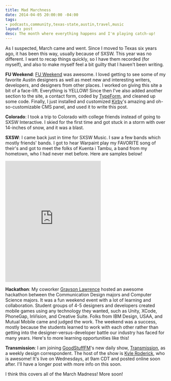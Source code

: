 ```yaml
---
title: Mad Marchness
date: 2014-04-05 20:00:00 -04:00
tags:
- podcasts,community,texas-state,austin,travel,music
layout: post
desc: The month where everything happens and I'm playing catch-up!
---
```


As I suspected, March came and went. Since I moved to Texas six years ago, it has been this way, usually because of SXSW. This year was no different. I want to recap things quickly, so I have them recorded (for myself), and also to make myself feel a bit guilty that I haven't been writing.

**FU Weekend**: [FU Weekend](http://www.fuweekend.com) was awesome. I loved getting to see some of my favorite Austin designers as well as meet new and interesting writers, developers, and designers from other places. I worked on giving this site a bit of a face-lift. Everything is YELLOW! Since then I've also added another section to the site, a contact form, coded by [TypeForm](http://www.typeform.com), and cleaned up some code. Finally, I just installed and customized [Kirby](http://www.getkirby.com)'s amazing and oh-so-customizable CMS panel, and used it to write this post.

**Colorado**: I took a trip to Colorado with college friends instead of going to SXSW Interactive. I skied for the first time and got stuck in a storm with over 14-inches of snow, and it was a blast.

**SXSW**: I came back just in time for SXSW Music. I saw a few bands which mostly friends' bands. I got to hear Warpaint play my FAVORITE song of their's and got to meet the folks of Kuenta i Tambu, a band from my hometown, who I had never met before. Here are samples below!
<iframe src="https://embed.spotify.com/?uri=spotify%3Atrack%3A0h4NqG84TvuSJZ5Q0gJCIY" width="300" height="380" frameborder="0" allowtransparency="true"></iframe>

**Hackathon**: My coworker [Grayson Lawrence](http://www.twitter.com/grayscaletx) hosted an awesome hackathon between the Communication Design majors and Computer Science majors. It was a fun weekend event with a lot of learning and collaboration. Student groups of 4-5 designers and developers created mobile games using any technology they wanted, such as Unity, XCode, PhoneGap, InVision, and Creative Suite. Folks from IBM Design, USAA, and Mutual Mobile came and judged the work. The weekend was a success, mostly because the students learned to work with each other rather than getting into the designer-versus-developer battle our industry has faced for many years. Here's to more learning opportunities like this!

**Transmission**: I am joining [GoodStuffFM](http://www.goodstuff.fm)'s new daily show, [Transmission](http://www.goodstuff.fm/transmission), as a weekly design correspondent. The host of the show is [Kyle Roderick](http://www.twitter.com/kyleroderick), who is awesome! It's live on Wednesdays, at 9am CDT and posted online soon after. I'll have a longer post with more info on this soon.


I think this covers all of the March Madness! More soon!



